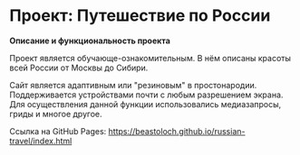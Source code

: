 # Проект: Путешествие по России

**Описание и функциональность проекта**

Проект является обучающе-ознакомительным. В нём описаны красоты всей России от Москвы до Сибири. 

Сайт является адаптивным или "резиновым" в простонародии. Поддерживается устройствами почти с любым разрешением экрана.
Для осуществления данной функции использовались медиазапросы, гриды и многое другое.

Ссылка на GitHub Pages: https://beastoloch.github.io/russian-travel/index.html
